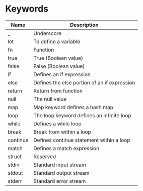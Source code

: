 # Keywords

| Name       | Description |
|------------|-------------|
| _          | Underscore |
| let        | To define a variable |
| fn         | Function |
| true       | True (Boolean value) |
| false      | False (Boolean value) |
| if         | Defines an if expression |
| else       | Defines the else portion of an if expression |
| return     | Return from function |
| null       | The null value |
| map        | Map keyword defines a hash map |
| loop       | The loop keyword defines an infinite loop |
| while      | Defines a while loop |
| break      | Break from within a loop |
| continue   | Defines continue statement within a loop |
| match      | Defines a match expression |
| struct     | Reserved |
| stdin      | Standard input stream |
| stdout     | Standard output stream |
| stderr     | Standard error stream |
